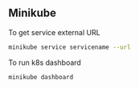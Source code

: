 ## Minikube 

To get service external URL
```bash
minikube service servicename --url
```

To run k8s dashboard
```bash
minikube dashboard
```
